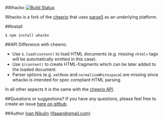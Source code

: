 #Whacko
[![Build Status](https://api.travis-ci.org/inikulin/whacko.svg)](https://travis-ci.org/inikulin/whacko)

Whacko is a fork of the [cheerio](https://github.com/MatthewMueller/cheerio) that uses [parse5](https://github.com/inikulin/parse5) as an underlying platform.

##Install
```
$ npm install whacko
```

##API 
Difference with cheerio:
* Use `$.load(content)` to load HTML documents (e.g. missing `<html>` tags will be automatically emitted in this case).
* Use `$(content)` to create HTML-fragments which can be later added to the loaded document.
* Parser options (e.g. `xmlMode` and `normalizeWhitespace`) are missing since whacko is intended for spec compliant HTML parsing.

In all other aspects it is the same with the [cheerio API](https://github.com/MatthewMueller/cheerio#api).

##Questions or suggestions?
If you have any questions, please feel free to create an issue [here on github](https://github.com/inikulin/whacko/issues).


##Author
[Ivan Nikulin](https://github.com/inikulin) (ifaaan@gmail.com)
